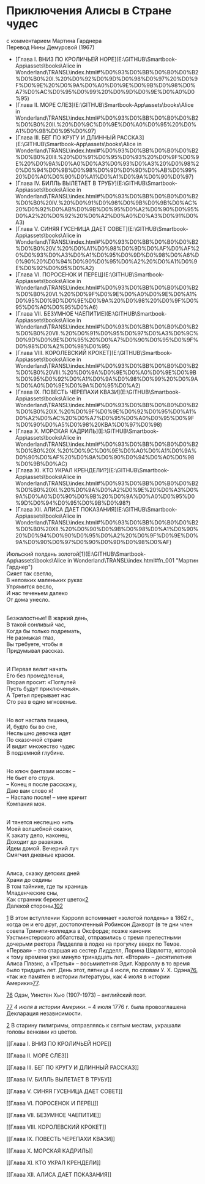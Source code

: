 # Приключения Алисы в Стране чудес

с комментарием Мартина Гарднера  
Перевод Нины Демуровой (1967)

- [Глава I. ВНИЗ ПО КРОЛИЧЬЕЙ НОРЕ](E:\GITHUB\Smartbook-App\assets\books\Alice in Wonderland\TRANSL\index.html#%D0%93%D0%BB%D0%B0%D0%B2%D0%B0%20I.%20%D0%92%D0%9D%D0%98%D0%97%20%D0%9F%D0%9E%20%D0%9A%D0%A0%D0%9E%D0%9B%D0%98%D0%A7%D0%AC%D0%95%D0%99%20%D0%9D%D0%9E%D0%A0%D0%95)
- [Глава II. МОРЕ СЛЕЗ](E:\GITHUB\Smartbook-App\assets\books\Alice in Wonderland\TRANSL\index.html#%D0%93%D0%BB%D0%B0%D0%B2%D0%B0%20II.%20%D0%9C%D0%9E%D0%A0%D0%95%20%D0%A1%D0%9B%D0%95%D0%97)
- [Глава III. БЕГ ПО КРУГУ И ДЛИННЫЙ РАССКАЗ](E:\GITHUB\Smartbook-App\assets\books\Alice in Wonderland\TRANSL\index.html#%D0%93%D0%BB%D0%B0%D0%B2%D0%B0%20III.%20%D0%91%D0%95%D0%93%20%D0%9F%D0%9E%20%D0%9A%D0%A0%D0%A3%D0%93%D0%A3%20%D0%98%20%D0%94%D0%9B%D0%98%D0%9D%D0%9D%D0%AB%D0%99%20%D0%A0%D0%90%D0%A1%D0%A1%D0%9A%D0%90%D0%97)
- [Глава IV. БИЛЛЬ ВЫЛЕТАЕТ В ТРУБУ](E:\GITHUB\Smartbook-App\assets\books\Alice in Wonderland\TRANSL\index.html#%D0%93%D0%BB%D0%B0%D0%B2%D0%B0%20IV.%20%D0%91%D0%98%D0%9B%D0%9B%D0%AC%20%D0%92%D0%AB%D0%9B%D0%95%D0%A2%D0%90%D0%95%D0%A2%20%D0%92%20%D0%A2%D0%A0%D0%A3%D0%91%D0%A3)
- [Глава V. СИНЯЯ ГУСЕНИЦА ДАЕТ СОВЕТ](E:\GITHUB\Smartbook-App\assets\books\Alice in Wonderland\TRANSL\index.html#%D0%93%D0%BB%D0%B0%D0%B2%D0%B0%20V.%20%D0%A1%D0%98%D0%9D%D0%AF%D0%AF%20%D0%93%D0%A3%D0%A1%D0%95%D0%9D%D0%98%D0%A6%D0%90%20%D0%94%D0%90%D0%95%D0%A2%20%D0%A1%D0%9E%D0%92%D0%95%D0%A2)
- [Глава VI. ПОРОСЕНОК И ПЕРЕЦ](E:\GITHUB\Smartbook-App\assets\books\Alice in Wonderland\TRANSL\index.html#%D0%93%D0%BB%D0%B0%D0%B2%D0%B0%20VI.%20%D0%9F%D0%9E%D0%A0%D0%9E%D0%A1%D0%95%D0%9D%D0%9E%D0%9A%20%D0%98%20%D0%9F%D0%95%D0%A0%D0%95%D0%A6)
- [Глава VII. БЕЗУМНОЕ ЧАЕПИТИЕ](E:\GITHUB\Smartbook-App\assets\books\Alice in Wonderland\TRANSL\index.html#%D0%93%D0%BB%D0%B0%D0%B2%D0%B0%20VII.%20%D0%91%D0%95%D0%97%D0%A3%D0%9C%D0%9D%D0%9E%D0%95%20%D0%A7%D0%90%D0%95%D0%9F%D0%98%D0%A2%D0%98%D0%95)
- [Глава VIII. КОРОЛЕВСКИЙ КРОКЕТ](E:\GITHUB\Smartbook-App\assets\books\Alice in Wonderland\TRANSL\index.html#%D0%93%D0%BB%D0%B0%D0%B2%D0%B0%20VIII.%20%D0%9A%D0%9E%D0%A0%D0%9E%D0%9B%D0%95%D0%92%D0%A1%D0%9A%D0%98%D0%99%20%D0%9A%D0%A0%D0%9E%D0%9A%D0%95%D0%A2)
- [Глава IX. ПОВЕСТЬ ЧЕРЕПАХИ KBAЗИ](E:\GITHUB\Smartbook-App\assets\books\Alice in Wonderland\TRANSL\index.html#%D0%93%D0%BB%D0%B0%D0%B2%D0%B0%20IX.%20%D0%9F%D0%9E%D0%92%D0%95%D0%A1%D0%A2%D0%AC%20%D0%A7%D0%95%D0%A0%D0%95%D0%9F%D0%90%D0%A5%D0%98%20KBA%D0%97%D0%98)
- [Глава X. МОРСКАЯ КАДРИЛЬ](E:\GITHUB\Smartbook-App\assets\books\Alice in Wonderland\TRANSL\index.html#%D0%93%D0%BB%D0%B0%D0%B2%D0%B0%20X.%20%D0%9C%D0%9E%D0%A0%D0%A1%D0%9A%D0%90%D0%AF%20%D0%9A%D0%90%D0%94%D0%A0%D0%98%D0%9B%D0%AC)
- [Глава XI. КТО УКРАЛ КРЕНДЕЛИ?](E:\GITHUB\Smartbook-App\assets\books\Alice in Wonderland\TRANSL\index.html#%D0%93%D0%BB%D0%B0%D0%B2%D0%B0%20XI.%20%D0%9A%D0%A2%D0%9E%20%D0%A3%D0%9A%D0%A0%D0%90%D0%9B%20%D0%9A%D0%A0%D0%95%D0%9D%D0%94%D0%95%D0%9B%D0%98?)
- [Глава XII. АЛИСА ДАЕТ ПОКАЗАНИЯ](E:\GITHUB\Smartbook-App\assets\books\Alice in Wonderland\TRANSL\index.html#%D0%93%D0%BB%D0%B0%D0%B2%D0%B0%20XII.%20%D0%90%D0%9B%D0%98%D0%A1%D0%90%20%D0%94%D0%90%D0%95%D0%A2%20%D0%9F%D0%9E%D0%9A%D0%90%D0%97%D0%90%D0%9D%D0%98%D0%AF)

Июльский полдень золотой[1](E:\GITHUB\Smartbook-App\assets\books\Alice in Wonderland\TRANSL\index.html#fn_001 "Мартин Гарднер")  
Сияет так светло,  
В неловких маленьких руках  
Упрямится весло,  
И нас теченьем далеко  
От дома унесло.

   
Безжалостные! В жаркий день,  
В такой сонливый час,  
Когда бы только подремать,  
Не размыкая глаз,  
Вы требуете, чтобы я  
Придумывал рассказ.

   
И Первая велит начать  
Его без промедленья,  
Вторая просит: «Поглупей  
Пусть будут приключенья».  
А Третья прерывает нас  
Сто раз в одно мгновенье.

   
Но вот настала тишина,  
И, будто бы во сне,  
Неслышно девочка идет  
По сказочной стране  
И видит множество чудес  
В подземной глубине.

   
Но ключ фантазии иссяк –  
Не бьет его струя.  
– Конец я после расскажу,  
Даю вам слово я!  
– Настало после! – мне кричит  
Компания моя.

   
И тянется неспешно нить  
Моей волшебной сказки,  
К закату дело, наконец,  
Доходит до развязки.  
Идем домой. Вечерний луч  
Смягчил дневные краски.

   
Алиса, сказку детских дней  
Храни до седины  
В том тайнике, где ты хранишь  
Младенческие сны,  
Как странник бережет цветок[2](https://wysotsky.com/0011/1049-01.htm#fn_002 "Мартин Гарднер")  
Далекой стороны.[102](https://wysotsky.com/0011/1049-01.htm#fn_102 "Нина Демурова")

[1](https://wysotsky.com/0011/1049-01.htm#rn_001 "Мартин Гарднер") В этом вступлении Кэрролл вспоминает «золотой полдень» в 1862 г., когда он и его друг, достопочтенный Робинсон Дакворт (в те дни член совета Тринити-колледжа в Оксфорде; позже каноник Уэстминстерского аббатства), отправились с тремя прелестными дочерьми ректора Лидделла в лодке на прогулку вверх по Темзе. «Первая» – это старшая из сестер Лидделл, Лорина Шарлотта, которой к тому времени уже минуло тринадцать лет. «Вторая» – десятилетняя Алиса Плэзнс, а «Третья» – восьмилетняя Эдит. Кэрроллу в то время было тридцать лет. День этот, пятница 4 июля, по словам У. X. Одэна[76](https://wysotsky.com/0011/1049-01.htm#fn_076 "Нина Демурова"), «так же памятен в истории литературы, как 4 июля в истории Америки»[77](https://wysotsky.com/0011/1049-01.htm#fn_077 "Нина Демурова").

[76](https://wysotsky.com/0011/1049-01.htm#rn_076 "Нина Демурова") _Одэн_, Уинстен Хью (1907-1973) – английский поэт.

[77](https://wysotsky.com/0011/1049-01.htm#rn_077 "Нина Демурова") _4 июля в истории Америки_. – 4 июля 1776 г. была провозглашена Декларация независимости.

[2](https://wysotsky.com/0011/1049-01.htm#rn_002 "Мартин Гарднер") В старину пилигримы, отправляясь к святым местам, украшали головы венками из цветов.

[[Глава I. ВНИЗ ПО КРОЛИЧЬЕЙ НОРЕ]]

[[Глава II. МОРЕ СЛЕЗ]]

[[Глава III. БЕГ ПО КРУГУ И ДЛИННЫЙ РАССКАЗ]]

[[Глава IV. БИЛЛЬ ВЫЛЕТАЕТ В ТРУБУ]]

[[Глава V. СИНЯЯ ГУСЕНИЦА ДАЕТ СОВЕТ]]

[[Глава VI. ПОРОСЕНОК И ПЕРЕЦ]]

[[Глава VII. БЕЗУМНОЕ ЧАЕПИТИЕ]]

[[Глава VIII. КОРОЛЕВСКИЙ КРОКЕТ]]

[[Глава IX. ПОВЕСТЬ ЧЕРЕПАХИ KBAЗИ]]

[[Глава X. МОРСКАЯ КАДРИЛЬ]]

[[Глава XI. КТО УКРАЛ КРЕНДЕЛИ]]

[[Глава XII. АЛИСА ДАЕТ ПОКАЗАНИЯ]]